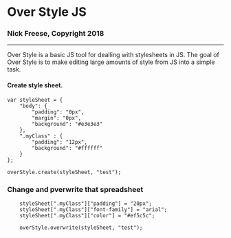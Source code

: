 # Over Style JS 

### Nick Freese, Copyright 2018

----------------------------

Over Style is a basic JS tool for dealling with stylesheets in JS.  The goal of Over Style is to make editing large amounts of style from JS into a simple task.

#### Create style sheet.
```
var styleSheet = {
    "body": {
    	"padding": "0px",
    	"margin": "0px",
    	"background": "#e3e3e3"
    },
    ".myClass" : {
    	"padding": "12px",
    	"background": "#ffffff"
    }
};

overStyle.create(styleSheet, "test");

```


### Change and pverwrite that spreadsheet
```
    styleSheet[".myClass"]["padding"] = "20px";
    styleSheet[".myClass"]["font-family"] = "arial";
    styleSheet[".myClass"]["color"] = "#ef5c5c";

    overStyle.overwrite(styleSheet, "test");
```
